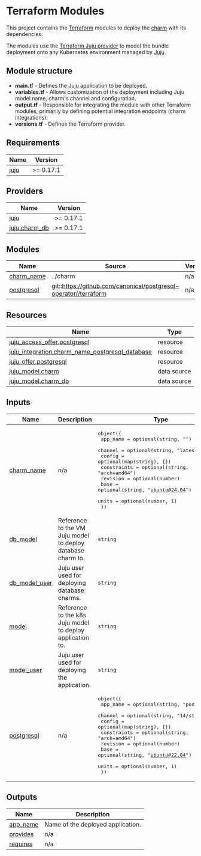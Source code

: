 <!-- Remember to update this file for your charm -- replace <charm-name> with the appropriate name. -->
# Terraform Modules

This project contains the [Terraform][Terraform] modules to deploy the 
[<charm-name> charm][<charm-name> charm] with its dependencies.

The modules use the [Terraform Juju provider][Terraform Juju provider] to model
the bundle deployment onto any Kubernetes environment managed by [Juju][Juju].

## Module structure

- **main.tf** - Defines the Juju application to be deployed.
- **variables.tf** - Allows customization of the deployment including Juju model name, charm's channel and configuration.
- **output.tf** - Responsible for integrating the module with other Terraform modules, primarily by defining potential integration endpoints (charm integrations).
- **versions.tf** - Defines the Terraform provider.

[Terraform]: https://www.terraform.io/
[Terraform Juju provider]: https://registry.terraform.io/providers/juju/juju/latest
[Juju]: https://juju.is
[<charm-name> charm]: https://charmhub.io/<charm-name>

<!-- BEGIN_TF_DOCS -->
## Requirements

| Name | Version |
|------|---------|
| <a name="requirement_juju"></a> [juju](#requirement\_juju) | >= 0.17.1 |

## Providers

| Name | Version |
|------|---------|
| <a name="provider_juju"></a> [juju](#provider\_juju) | >= 0.17.1 |
| <a name="provider_juju.charm_db"></a> [juju.charm\_db](#provider\_juju.charm\_db) | >= 0.17.1 |

## Modules

| Name | Source | Version |
|------|--------|---------|
| <a name="module_charm_name"></a> [charm\_name](#module\_charm\_name) | ../charm | n/a |
| <a name="module_postgresql"></a> [postgresql](#module\_postgresql) | git::https://github.com/canonical/postgresql-operator//terraform | n/a |

## Resources

| Name | Type |
|------|------|
| [juju_access_offer.postgresql](https://registry.terraform.io/providers/juju/juju/latest/docs/resources/access_offer) | resource |
| [juju_integration.charm_name_postgresql_database](https://registry.terraform.io/providers/juju/juju/latest/docs/resources/integration) | resource |
| [juju_offer.postgresql](https://registry.terraform.io/providers/juju/juju/latest/docs/resources/offer) | resource |
| [juju_model.charm](https://registry.terraform.io/providers/juju/juju/latest/docs/data-sources/model) | data source |
| [juju_model.charm_db](https://registry.terraform.io/providers/juju/juju/latest/docs/data-sources/model) | data source |

## Inputs

| Name | Description | Type | Default | Required |
|------|-------------|------|---------|:--------:|
| <a name="input_charm_name"></a> [charm\_name](#input\_charm\_name) | n/a | <pre>object({<br/>    app_name    = optional(string, "<charm-name>")<br/>    channel     = optional(string, "latest/stable")<br/>    config      = optional(map(string), {})<br/>    constraints = optional(string, "arch=amd64")<br/>    revision    = optional(number)<br/>    base        = optional(string, "ubuntu@24.04")<br/>    units       = optional(number, 1)<br/>  })</pre> | n/a | yes |
| <a name="input_db_model"></a> [db\_model](#input\_db\_model) | Reference to the VM Juju model to deploy database charm to. | `string` | n/a | yes |
| <a name="input_db_model_user"></a> [db\_model\_user](#input\_db\_model\_user) | Juju user used for deploying database charms. | `string` | n/a | yes |
| <a name="input_model"></a> [model](#input\_model) | Reference to the k8s Juju model to deploy application to. | `string` | n/a | yes |
| <a name="input_model_user"></a> [model\_user](#input\_model\_user) | Juju user used for deploying the application. | `string` | n/a | yes |
| <a name="input_postgresql"></a> [postgresql](#input\_postgresql) | n/a | <pre>object({<br/>    app_name    = optional(string, "postgresql")<br/>    channel     = optional(string, "14/stable")<br/>    config      = optional(map(string), {})<br/>    constraints = optional(string, "arch=amd64")<br/>    revision    = optional(number)<br/>    base        = optional(string, "ubuntu@22.04")<br/>    units       = optional(number, 1)<br/>  })</pre> | n/a | yes |

## Outputs

| Name | Description |
|------|-------------|
| <a name="output_app_name"></a> [app\_name](#output\_app\_name) | Name of the deployed application. |
| <a name="output_provides"></a> [provides](#output\_provides) | n/a |
| <a name="output_requires"></a> [requires](#output\_requires) | n/a |
<!-- END_TF_DOCS -->